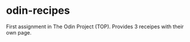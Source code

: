 # odin-recipes
First assignment in The Odin Project (TOP). Provides 3 receipes with their own page.
